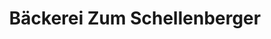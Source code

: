 ---
title: "Bäckerei Zum Schellenberger"
url: /aue-bad-schlema/baeckerei-zum-schellenberger/
shop: Bäckerei
---
